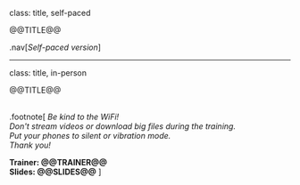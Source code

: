 class: title, self-paced

@@TITLE@@

.nav[*Self-paced version*]

---

class: title, in-person

@@TITLE@@<br/><br/>

.footnote[
*Be kind to the WiFi!*<br/>
*Don't stream videos or download big files during the training.*<br/>
*Put your phones to silent or vibration mode.*<br/>
*Thank you!*

**Trainer: @@TRAINER@@**<br/>
**Slides: @@SLIDES@@**
]
